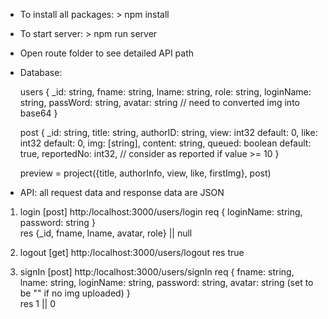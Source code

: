 
* To install all packages: > npm install

* To start server:         > npm run server

* Open route folder to see detailed API path

* Database:

    users {
        _id: string,
        fname: string,
        lname: string,
        role: string,
        loginName: string,
        passWord: string,
        avatar: string     // need to converted img into base64
    }

    post {
        _id: string,
        title: string,
        authorID: string,
        view: int32 default: 0,
        like: int32 default: 0,
        img: [string],
        content: string,
        queued: boolean default: true,
        reportedNo: int32,     // consider as reported if value >= 10
    }

    preview = project({title, authorInfo, view, like, firstImg}, post)

* API: all request data and response data are JSON

1.  login  [post] http:/localhost:3000/users/login
        req {
                loginName: string, 
                password: string
        }  
        res {_id, fname, lname, avatar, role} || null           

2.  logout [get]  http:/localhost:3000/users/logout
        res true

3.  signIn [post] http:/localhost:3000/users/signIn
        req {
                fname: string,
                lname: string,
                loginName: string, 
                password: string,
                avatar: string      (set to be "" if no img uploaded)
            }  
        res 1 || 0
